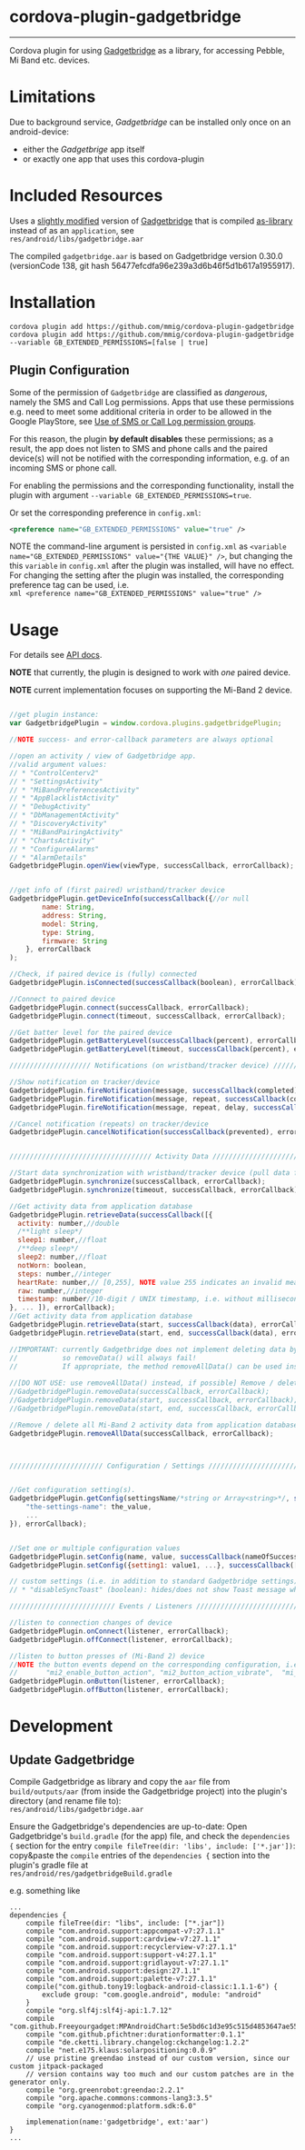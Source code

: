 # cordova-plugin-gadgetbridge
----

Cordova plugin for using [Gadgetbridge][1] as a library,
for accessing Pebble, Mi Band etc. devices.

# Limitations

Due to background service, _Gadgetbridge_ can be installed only once on an android-device:
 * either the _Gadgetbrige_ app itself
 * or exactly one app that uses this cordova-plugin


# Included Resources

Uses a [slightly modified][2] version of [Gadgetbridge][1] that is compiled
[as-library][3] instead of as an `application`, see  
`res/android/libs/gadgetbridge.aar`

The compiled `gadgetbridge.aar` is based on Gadgetbridge version 0.30.0
(versionCode 138, git hash 56477efcdfa96e239a3d6b46f5d1b617a1955917).


# Installation

```
cordova plugin add https://github.com/mmig/cordova-plugin-gadgetbridge
cordova plugin add https://github.com/mmig/cordova-plugin-gadgetbridge --variable GB_EXTENDED_PERMISSIONS=[false | true]
```

## Plugin Configuration

Some of the permission of `Gadgetbridge` are classified as _dangerous_, namely the SMS and Call Log permissions.
Apps that use these permissions e.g. need to meet some additional criteria in order to be allowed in the Google PlayStore,
see [Use of SMS or Call Log permission groups][5].

For this reason, the plugin __by default disables__ these permissions; as a result, 
the app does not listen to SMS and phone calls and the paired device(s) will not be notified 
with the corresponding information, e.g. of an incoming SMS or phone call.

For enabling the permissions and the corresponding functionality, install the plugin with argument `--variable GB_EXTENDED_PERMISSIONS=true`.

Or set the corresponding preference in `config.xml`:
```xml
<preference name="GB_EXTENDED_PERMISSIONS" value="true" />
``` 

NOTE the command-line argument is persisted in `config.xml` as `<variable name="GB_EXTENDED_PERMISSIONS" value="{THE VALUE}" />`,
     but changing the this `variable` in `config.xml` after the plugin was installed, will have no effect.  
     For changing the setting after the plugin was installed, the corresponding preference tag can be used, i.e.  
     ```xml
     <preference name="GB_EXTENDED_PERMISSIONS" value="true" />
     ``` 


# Usage

For details see [API docs][4].

**NOTE** that currently, the plugin is designed to work with *one* paired device.   

**NOTE** current implementation focuses on supporting the Mi-Band 2 device.

```javascript

//get plugin instance:
var GadgetbridgePlugin = window.cordova.plugins.gadgetbridgePlugin;

//NOTE success- and error-callback parameters are always optional

//open an activity / view of Gadgetbridge app.
//valid argument values:
// * "ControlCenterv2"
// * "SettingsActivity"
// * "MiBandPreferencesActivity"
// * "AppBlacklistActivity"
// * "DebugActivity"
// * "DbManagementActivity"
// * "DiscoveryActivity"
// * "MiBandPairingActivity"
// * "ChartsActivity"
// * "ConfigureAlarms"
// * "AlarmDetails"
GadgetbridgePlugin.openView(viewType, successCallback, errorCallback);


//get info of (first paired) wristband/tracker device
GadgetbridgePlugin.getDeviceInfo(successCallback({//or null
		name: String,
		address: String,
		model: String,
		type: String,
		firmware: String
	}, errorCallback
);

//Check, if paired device is (fully) connected
GadgetbridgePlugin.isConnected(successCallback(boolean), errorCallback);

//Connect to paired device
GadgetbridgePlugin.connect(successCallback, errorCallback);
GadgetbridgePlugin.connect(timeout, successCallback, errorCallback);

//Get batter level for the paired device
GadgetbridgePlugin.getBatteryLevel(successCallback(percent), errorCallback);
GadgetbridgePlugin.getBatteryLevel(timeout, successCallback(percent), errorCallback);

//////////////////// Notifications (on wristband/tracker device) ////////////////////////////

//Show notification on tracker/device
GadgetbridgePlugin.fireNotification(message, successCallback(completed), errorCallback);
GadgetbridgePlugin.fireNotification(message, repeat, successCallback(completed), errorCallback);
GadgetbridgePlugin.fireNotification(message, repeat, delay, successCallback(completed), errorCallback);

//Cancel notification (repeats) on tracker/device
GadgetbridgePlugin.cancelNotification(successCallback(prevented), errorCallback);


/////////////////////////////////// Activity Data /////////////////////////////////////////

//Start data synchronization with wristband/tracker device (pull data from device into application database)
GadgetbridgePlugin.synchronize(successCallback, errorCallback);
GadgetbridgePlugin.synchronize(timeout, successCallback, errorCallback);

//Get activity data from application database
GadgetbridgePlugin.retrieveData(successCallback([{
  activity: number,//double
  /**light sleep*/
  sleep1: number,//float
  /**deep sleep*/
  sleep2: number,//float
  notWorn: boolean,
  steps: number,//integer
  heartRate: number,// [0,255], NOTE value 255 indicates an invalid measurement
  raw: number,//integer
  timestamp: number//10-digit / UNIX timestamp, i.e. without milliseconds
}, ... ]), errorCallback);
//Get activity data from application database
GadgetbridgePlugin.retrieveData(start, successCallback(data), errorCallback);
GadgetbridgePlugin.retrieveData(start, end, successCallback(data), errorCallback);

//IMPORTANT: currently Gadgetbridge does not implement deleting data by time-ranges correctly,
//           so removeData() will always fail!
//           If appropriate, the method removeAllData() can be used instead.
 
//[DO NOT USE: use removeAllData() instead, if possible] Remove / delete activity data from application database
//GadgetbridgePlugin.removeData(successCallback, errorCallback);
//GadgetbridgePlugin.removeData(start, successCallback, errorCallback);
//GadgetbridgePlugin.removeData(start, end, successCallback, errorCallback);

//Remove / delete all Mi-Band 2 activity data from application database
GadgetbridgePlugin.removeAllData(successCallback, errorCallback);



/////////////////////// Configuration / Settings /////////////////////////////////


//Get configuration setting(s).
GadgetbridgePlugin.getConfig(settingsName/*string or Array<string>*/, successCallback({
	"the-settings-name": the_value,
	...
}), errorCallback);


//Set one or multiple configuration values
GadgetbridgePlugin.setConfig(name, value, successCallback(nameOfSuccessfullyChangedSetting), errorCallback);
GadgetbridgePlugin.setConfig({setting1: value1, ...}, successCallback([setting1, ...]), errorCallback);

// custom settings (i.e. in addition to standard Gadgetbridge settings):
// * "disableSyncToast" (boolean): hides/does not show Toast message when synchronizing data from device

////////////////////////// Events / Listeners //////////////////////////////////////

//listen to connection changes of device
GadgetbridgePlugin.onConnect(listener, errorCallback);
GadgetbridgePlugin.offConnect(listener, errorCallback);

//listen to button presses of (Mi-Band 2) device
//NOTE the button events depend on the corresponding configuration, i.e. settings for (can also be set via the "MiBandPreferencesActivity" activity/view)
//       "mi2_enable_button_action", "mi2_button_action_vibrate",  "mi_button_press_count",  "mi_button_press_count_max_delay", "mi_button_press_count_match_delay",  "mi_button_press_broadcast"
GadgetbridgePlugin.onButton(listener, errorCallback);
GadgetbridgePlugin.offButton(listener, errorCallback);

```



# Development

## Update Gadgetbridge

Compile Gadgetbridge as library and copy the `aar` file from `build/outputs/aar` (from inside the Gadgetbridge project)
into the plugin's directory (and rename file to):  
`res/android/libs/gadgetbridge.aar`

Ensure the Gadgetbridge's dependencies are up-to-date:
Open Gadgetbridge's `build.gradle` (for the app) file, and check the `dependencies {` section for the
entry `compile fileTree(dir: 'libs', include: ['*.jar'])`:  
copy&paste the `compile` entries of the `dependencies {` section into the plugin's gradle file at  
`res/android/res/gadgetbridgeBuild.gradle`

e.g. something like
```
...
dependencies {
    compile fileTree(dir: "libs", include: ["*.jar"])
    compile "com.android.support:appcompat-v7:27.1.1"
    compile "com.android.support:cardview-v7:27.1.1"
    compile "com.android.support:recyclerview-v7:27.1.1"
    compile "com.android.support:support-v4:27.1.1"
    compile "com.android.support:gridlayout-v7:27.1.1"
    compile "com.android.support:design:27.1.1"
    compile "com.android.support:palette-v7:27.1.1"
    compile("com.github.tony19:logback-android-classic:1.1.1-6") {
        exclude group: "com.google.android", module: "android"
    }
    compile "org.slf4j:slf4j-api:1.7.12"
    compile "com.github.Freeyourgadget:MPAndroidChart:5e5bd6c1d3e95c515d4853647ae554e48ee1d593"
    compile "com.github.pfichtner:durationformatter:0.1.1"
    compile "de.cketti.library.changelog:ckchangelog:1.2.2"
    compile "net.e175.klaus:solarpositioning:0.0.9"
    // use pristine greendao instead of our custom version, since our custom jitpack-packaged
    // version contains way too much and our custom patches are in the generator only.
    compile "org.greenrobot:greendao:2.2.1"
    compile "org.apache.commons:commons-lang3:3.5"
    compile "org.cyanogenmod:platform.sdk:6.0"

    implemenation(name:'gadgetbridge', ext:'aar')
}
...
```


[1]: https://github.com/Freeyourgadget/Gadgetbridge
[2]: https://github.com/mmig/Gadgetbridge
[3]: https://github.com/mmig/Gadgetbridge/tree/as-library
[4]: https://mmig.github.io/cordova-plugin-gadgetbridge/interfaces/_gadgetbridge_d_.gadgetbridgeplugin.html
[5]: https://support.google.com/googleplay/android-developer/answer/9047303

